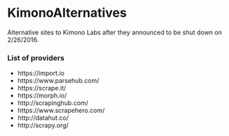 # KimonoAlternatives
Alternative sites to Kimono Labs after they announced to be shut down on 2/26/2016.

### List of providers
<ul>
<li>https://import.io</li>
<li>https://www.parsehub.com/</li>
<li>https://scrape.it/</li>
<li>https://morph.io/</li>
<li>http://scrapinghub.com/</li>
<li>https://www.scrapehero.com/</li>
<li>http://datahut.co/</li>
<li>http://scrapy.org/</li>
<ul>
